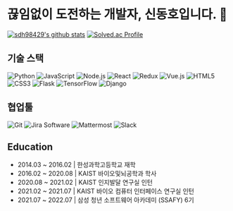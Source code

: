 # 끊임없이 도전하는 개발자, 신동호입니다. 👋
  [![sdh98429's github stats](https://github-readme-stats.vercel.app/api?username=sdh98429)](https://github.com/anuraghazra/github-readme-stats)
  [![Solved.ac Profile](http://mazassumnida.wtf/api/v2/generate_badge?boj=codlen)](https://solved.ac/codlen/)


## 기술 스택
![Python](https://img.shields.io/badge/Python-3776AB.svg?&style=for-the-badge&logo=Python&logoColor=white)
![JavaScript](https://img.shields.io/badge/JavaScript-7DF1E.svg?&style=for-the-badge&logo=JavaScript&logoColor=black)
![Node.js](https://img.shields.io/badge/Node.js-339933.svg?&style=for-the-badge&logo=Node.js&logoColor=white)
![React](https://img.shields.io/badge/React-61DAFB.svg?&style=for-the-badge&logo=React&logoColor=black)
![Redux](https://img.shields.io/badge/Redux-764ABC.svg?&style=for-the-badge&logo=Redux&logoColor=black)
![Vue.js](https://img.shields.io/badge/Vue.js-4FC08D.svg?&style=for-the-badge&logo=Vue.js&logoColor=white)
![HTML5](https://img.shields.io/badge/HTML5-E34F26.svg?&style=for-the-badge&logo=HTML5&logoColor=white)
![CSS3](https://img.shields.io/badge/CSS3-1572B6.svg?&style=for-the-badge&logo=CSS3&logoColor=white)
![Flask](https://img.shields.io/badge/Flask-000000.svg?&style=for-the-badge&logo=Flask&logoColor=white)
![TensorFlow](https://img.shields.io/badge/TensorFlow-FF6F00.svg?&style=for-the-badge&logo=TensorFlow&logoColor=white)
![Django](https://img.shields.io/badge/Django-092E20.svg?&style=for-the-badge&logo=Django&logoColor=white)

## 협업툴
![Git](https://img.shields.io/badge/Git-F05032.svg?&style=for-the-badge&logo=Git&logoColor=white)
![Jira Software](https://img.shields.io/badge/Jira%20Software-0052CC.svg?&style=for-the-badge&logo=Jira%20Software&logoColor=white)
![Mattermost](https://img.shields.io/badge/Mattermost-0058CC.svg?&style=for-the-badge&logo=Mattermost&logoColor=white)
![Slack](https://img.shields.io/badge/Slack-4A154B.svg?&style=for-the-badge&logo=Slack&logoColor=white)

## Education
- 2014.03 ~ 2016.02 | 한성과학고등학교 재학
- 2016.02 ~ 2020.08 | KAIST 바이오및뇌공학과 학사
- 2020.08 ~ 2021.02 | KAIST 인지발달 연구실 인턴
- 2021.02 ~ 2021.07 | KAIST 바이오 컴퓨터 인터페이스 연구실 인턴
- 2021.07 ~ 2022.07 | 삼성 청년 소프트웨어 아카데미 (SSAFY) 6기

<!--
**sdh98429/sdh98429** is a ✨ _special_ ✨ repository because its `README.md` (this file) appears on your GitHub profile.

Here are some ideas to get you started:

- 🔭 I’m currently working on ...
- 🌱 I’m currently learning ...
- 👯 I’m looking to collaborate on ...
- 🤔 I’m looking for help with ...
- 💬 Ask me about ...
- 📫 How to reach me: ...
- 😄 Pronouns: ...
- ⚡ Fun fact: ...
-->
